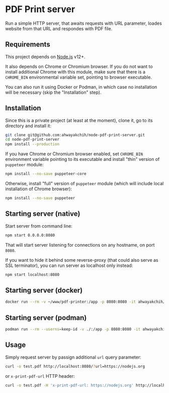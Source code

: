 PDF Print server
================

Run a simple HTTP server, that awaits requests with URL parameter, loades website from that URL and respondes with PDF file.

## Requirements

This project depends on [Node.js](https://nodejs.org/) v12+.

It also depends on Chrome or Chromium browser. If you do not want to install additional Chrome with this module, make sure that there is a `CHROME_BIN` environmental variable set, pointing to browser executable.

You can also run it using Docker or Podman, in which case no installation will be necessary (skip the "Installation" step).

## Installation

Since this is a private project (at least at the moment), clone it, go to its directory and install it:

```sh
git clone git@github.com:ahwayakchih/node-pdf-print-server.git
cd node-pdf-print-server
npm install --production
```

If you have Chrome or Chromium browser enabled, set `CHROME_BIN` environment variable pointing to its executable and install "thin" version of `puppeteer` module:

```sh
npm install --no-save puppeteer-core
```

Otherwise, install "full" version of `puppeteer` module (which will include local installation of Chrome browser):

```sh
npm install --no-save puppeteer
```

## Starting server (native)

Start server from command line:

```sh
npm start 0.0.0.0:8080
```

That will start server listening for connections on any hostname, on port `8080`.

If you want to hide it behind some reverse-proxy (that could also serve as SSL terminator), you can run server as localhost only instead:

```sh
npm start localhost:8080
```

## Starting server (docker)

```sh
docker run --rm -v ~/www/pdf-printer:/app -p 8080:8080 -it ahwayakchih/nodeapp:puppeteer /bin/sh -c "npm install --production && npm start 0.0.0.0:8080"
```

## Starting server (podman)

```sh
podman run --rm --userns=keep-id -v ./:/app -p 8080:8080 -it ahwayakchih/nodeapp:puppeteer /bin/sh -c "npm install --production && npm start 0.0.0.0:8080"
```

## Usage

Simply request server by passign additional `url` query parameter:

```sh
curl -o test.pdf http://localhost:8080/?url=https://nodejs.org
```

or `x-print-pdf-url` HTTP header:

```sh
curl -o test.pdf -H 'x-print-pdf-url: https://nodejs.org' http://localhost:8080
```

